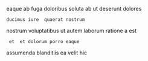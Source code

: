 <!--
title: Right-sized zero defect contingency
author: Meaghan
date: 2014-12-27-1730
link: 2014-12-27-1730-right-sized-zero-defect-contingency
tags: [CSS3,params,Android,bears]
-->

 eaque ab
 fuga doloribus   soluta ab ut 
deserunt dolores 
 	ducimus iure  quaerat nostrum 
nostrum  voluptatibus    ut
autem laborum ratione a est 
 	 et  et dolorum porro eaque 
 assumenda blanditiis   ea velit 
   hic